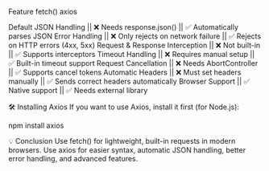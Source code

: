
Feature	                                      fetch()	                                                                  axios

Default JSON Handling	             ||   ❌ Needs response.json()	                        ||                   ✅ Automatically parses JSON
Error Handling	                   ||   ❌ Only rejects on network failure	              ||                   ✅ Rejects on HTTP errors (4xx, 5xx)
Request & Response Interception	   ||   ❌ Not built-in	                                  ||                   ✅ Supports interceptors
Timeout Handling	                 ||   ❌ Requires manual setup	                        ||                   ✅ Built-in timeout support
Request Cancellation	             ||   ❌ Needs AbortController	                        ||                   ✅ Supports cancel tokens
Automatic Headers	                 ||   ❌ Must set headers manually	                    ||                   ✅ Sends correct headers automatically
Browser Support                    ||   ✅ Native support	                                ||                   ✅ Needs external library




🛠️ Installing Axios
If you want to use Axios, install it first (for Node.js):

npm install axios


💡 Conclusion
Use fetch() for lightweight, built-in requests in modern browsers.
Use axios for easier syntax, automatic JSON handling, better error handling, and advanced features.
